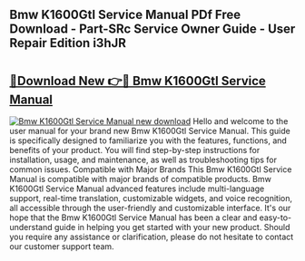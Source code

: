 ## Bmw K1600Gtl Service Manual PDf Free Download - Part-SRc Service Owner Guide - User Repair Edition i3hJR

# <h2><a href="http://cf19842.oget.top/?id=Bmw+K1600Gtl+Service+Manual">🔗Download New 👉🔴 Bmw K1600Gtl Service Manual</a></h2>

[![Bmw K1600Gtl Service Manual new download](https://i.imgur.com/5g1atiW.png)](http://cf19842.oget.top/?id=Bmw+K1600Gtl+Service+Manual)
Hello and welcome to the user manual for your brand new Bmw K1600Gtl Service Manual. This guide is specifically designed to familiarize you with the features, functions, and benefits of your product. You will find step-by-step instructions for installation, usage, and maintenance, as well as troubleshooting tips for common issues. Compatible with Major Brands This Bmw K1600Gtl Service Manual is compatible with major brands of compatible products. Bmw K1600Gtl Service Manual advanced features include multi-language support, real-time translation, customizable widgets, and voice recognition, all accessible through the user-friendly and customizable interface. It's our hope that the Bmw K1600Gtl Service Manual has been a clear and easy-to-understand guide in helping you get started with your new product. Should you require any assistance or clarification, please do not hesitate to contact our customer support team.
